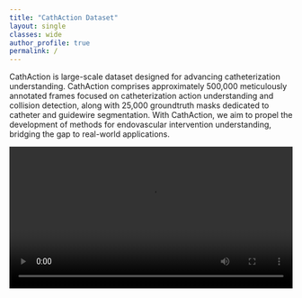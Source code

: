 ```yaml
---
title: "CathAction Dataset"
layout: single
classes: wide
author_profile: true
permalink: /
---
```


CathAction is large-scale dataset designed for advancing catheterization understanding. CathAction comprises approximately 500,000 meticulously annotated frames focused on catheterization action understanding and collision detection, along with 25,000 groundtruth masks dedicated to catheter and guidewire segmentation. With CathAction, we aim to propel the development of methods for endovascular intervention understanding, bridging the gap to real-world applications.

<video width="100%" controls>
  <source src="https://github.com/airvlab/grasp-anything/assets/140178004/7afc471e-385d-4aff-9940-a87fc3fe034e" type="video/mp4">
  Your browser does not support the video tag.
</video>
